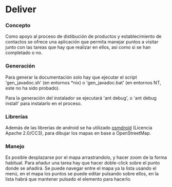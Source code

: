 Deliver
=======

### Concepto

Como apoyo al proceso de distibución de productos y establecimiento de
contactos se ofrece una aplicación que permita manejar puntos a visitar
junto con las tareas que hay que realizar en ellos, así como si se
han completado o no.


### Generación

Para generar la documentación solo hay que ejecutar el script 'gen\_javadoc.sh' (en entornos *nix) o
'gen_javadoc.bat' (en entornos NT, este no ha sido probado).

Para la generación del instalador se ejecutará 'ant debug', o 'ant debug install' para instalarlo en el proceso.


### Librerías

Además de las librerías de android se ha utilizado [osmdroid](https://code.google.com/p/osmdroid/) (Licencia Apache 2.0/CC3), para dibujar los mapas en base a OpenStreetMap.

### Manejo

Es posible desplazarse por el mapa arrastrandolo, y hacer zoom de la forma habitual. Para añadur una tarea hay que hacer doble-click sobre el punto donde se añadirá.
Se puede navegar entre el mapa ya la lista usando el menú, en el mapa los puntos se puede editar pulsando sobre ellos, en la lista habrá que mantener pulsado el elemento para hacerlo.
